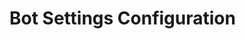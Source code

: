 # Bot Settings Configuration

<!--
TIKTOK_URL: https://vm.tiktok.com/ZNdVWBSuq/
WELCOME_IMAGE: istruzioni.png
POINTS_PER_TIKTOK: 3
POINTS_PER_REFERRAL: 2
-->
